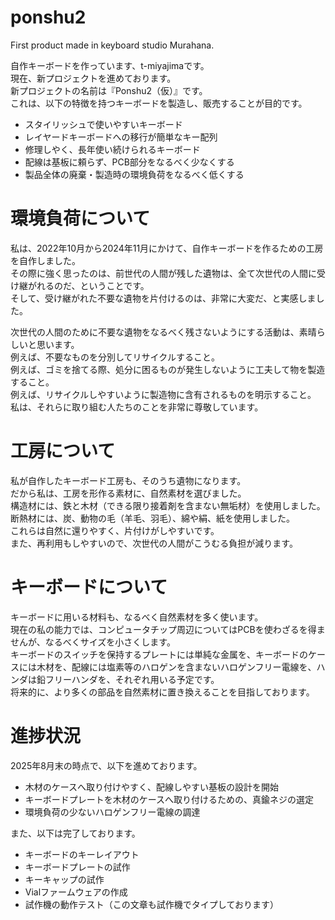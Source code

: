 # ponshu2
First product made in keyboard studio Murahana.

自作キーボードを作っています、t-miyajimaです。  
現在、新プロジェクトを進めております。  
新プロジェクトの名前は『Ponshu2（仮）』です。  
これは、以下の特徴を持つキーボードを製造し、販売することが目的です。
- スタイリッシュで使いやすいキーボード
- レイヤードキーボードへの移行が簡単なキー配列
- 修理しやく、長年使い続けられるキーボード
- 配線は基板に頼らず、PCB部分をなるべく少なくする
- 製品全体の廃棄・製造時の環境負荷をなるべく低くする

# 環境負荷について
私は、2022年10月から2024年11月にかけて、自作キーボードを作るための工房を自作しました。  
その際に強く思ったのは、前世代の人間が残した遺物は、全て次世代の人間に受け継がれるのだ、ということです。  
そして、受け継がれた不要な遺物を片付けるのは、非常に大変だ、と実感しました。

次世代の人間のために不要な遺物をなるべく残さないようにする活動は、素晴らしいと思います。  
例えば、不要なものを分別してリサイクルすること。  
例えば、ゴミを捨てる際、処分に困るものが発生しないように工夫して物を製造すること。  
例えば、リサイクルしやすいように製造物に含有されるものを明示すること。  
私は、それらに取り組む人たちのことを非常に尊敬しています。

# 工房について
私が自作したキーボード工房も、そのうち遺物になります。  
だから私は、工房を形作る素材に、自然素材を選びました。  
構造材には、鉄と木材（できる限り接着剤を含まない無垢材）を使用しました。  
断熱材には、炭、動物の毛（羊毛、羽毛）、綿や絹、紙を使用しました。  
これらは自然に還りやすく、片付けがしやすいです。  
また、再利用もしやすいので、次世代の人間がこうむる負担が減ります。  

# キーボードについて
キーボードに用いる材料も、なるべく自然素材を多く使います。  
現在の私の能力では、コンピュータチップ周辺についてはPCBを使わざるを得ませんが、なるべくサイズを小さくします。  
キーボードのスイッチを保持するプレートには単純な金属を、キーボードのケースには木材を、配線には塩素等のハロゲンを含まないハロゲンフリー電線を、ハンダは鉛フリーハンダを、それぞれ用いる予定です。  
将来的に、より多くの部品を自然素材に置き換えることを目指しております。

# 進捗状況
2025年8月末の時点で、以下を進めております。
- 木材のケースへ取り付けやすく、配線しやすい基板の設計を開始
- キーボードプレートを木材のケースへ取り付けるための、真鍮ネジの選定
- 環境負荷の少ないハロゲンフリー電線の調達

また、以下は完了しております。
- キーボードのキーレイアウト
- キーボードプレートの試作
- キーキャップの試作
- Vialファームウェアの作成
- 試作機の動作テスト（この文章も試作機でタイプしております）







